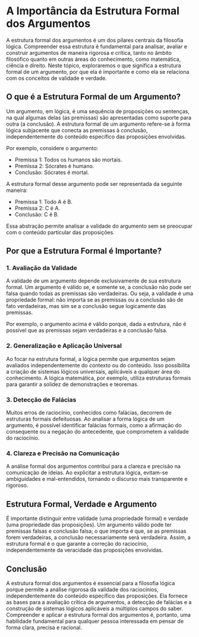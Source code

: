 # A Importância da Estrutura Formal dos Argumentos

A estrutura formal dos argumentos é um dos pilares centrais da filosofia lógica. Compreender essa estrutura é fundamental para analisar, avaliar e construir argumentos de maneira rigorosa e crítica, tanto no âmbito filosófico quanto em outras áreas do conhecimento, como matemática, ciência e direito. Neste tópico, exploraremos o que significa a estrutura formal de um argumento, por que ela é importante e como ela se relaciona com os conceitos de validade e verdade.

## O que é a Estrutura Formal de um Argumento?

Um argumento, em lógica, é uma sequência de proposições ou sentenças, na qual algumas delas (as premissas) são apresentadas como suporte para outra (a conclusão). A estrutura formal de um argumento refere-se à forma lógica subjacente que conecta as premissas à conclusão, independentemente do conteúdo específico das proposições envolvidas.

Por exemplo, considere o argumento:

- Premissa 1: Todos os humanos são mortais.
- Premissa 2: Sócrates é humano.
- Conclusão: Sócrates é mortal.

A estrutura formal desse argumento pode ser representada da seguinte maneira:

- Premissa 1: Todo A é B.
- Premissa 2: C é A.
- Conclusão: C é B.

Essa abstração permite analisar a validade do argumento sem se preocupar com o conteúdo particular das proposições.

## Por que a Estrutura Formal é Importante?

### 1. **Avaliação da Validade**

A validade de um argumento depende exclusivamente de sua estrutura formal. Um argumento é válido se, e somente se, a conclusão não pode ser falsa quando todas as premissas são verdadeiras. Ou seja, a validade é uma propriedade formal: não importa se as premissas ou a conclusão são de fato verdadeiras, mas sim se a conclusão segue logicamente das premissas.

Por exemplo, o argumento acima é válido porque, dada a estrutura, não é possível que as premissas sejam verdadeiras e a conclusão falsa.

### 2. **Generalização e Aplicação Universal**

Ao focar na estrutura formal, a lógica permite que argumentos sejam avaliados independentemente do contexto ou do conteúdo. Isso possibilita a criação de sistemas lógicos universais, aplicáveis a qualquer área do conhecimento. A lógica matemática, por exemplo, utiliza estruturas formais para garantir a solidez de demonstrações e teoremas.

### 3. **Detecção de Falácias**

Muitos erros de raciocínio, conhecidos como falácias, decorrem de estruturas formais defeituosas. Ao analisar a forma lógica de um argumento, é possível identificar falácias formais, como a afirmação do consequente ou a negação do antecedente, que comprometem a validade do raciocínio.

### 4. **Clareza e Precisão na Comunicação**

A análise formal dos argumentos contribui para a clareza e precisão na comunicação de ideias. Ao explicitar a estrutura lógica, evitam-se ambiguidades e mal-entendidos, tornando o discurso mais transparente e rigoroso.

## Estrutura Formal, Verdade e Argumento

É importante distinguir entre validade (uma propriedade formal) e verdade (uma propriedade das proposições). Um argumento válido pode ter premissas falsas e conclusão falsa; o que importa é que, se as premissas forem verdadeiras, a conclusão necessariamente será verdadeira. Assim, a estrutura formal é o que garante a correção do raciocínio, independentemente da veracidade das proposições envolvidas.

## Conclusão

A estrutura formal dos argumentos é essencial para a filosofia lógica porque permite a análise rigorosa da validade dos raciocínios, independentemente do conteúdo específico das proposições. Ela fornece as bases para a avaliação crítica de argumentos, a detecção de falácias e a construção de sistemas lógicos aplicáveis a múltiplos campos do saber. Compreender e aplicar a estrutura formal dos argumentos é, portanto, uma habilidade fundamental para qualquer pessoa interessada em pensar de forma clara, precisa e racional.